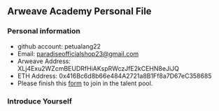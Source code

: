 ## Arweave Academy Personal File

### Personal information

- github account: petualang22
- Email: paradiseofficialshop23@gmail.com
- Arweave Address: XLj4Exu2WZcmBEUDRfHiAKspRWczJfE2kCEHN8eJiJQ
- ETH Address: 0x416Bc6d8b66e484A2721a8B1Ff8a7D67eC358685
- Please finish this [form](https://docs.google.com/forms/d/e/1FAIpQLSfWA5fIIcBgmRppm3jNz5vmf9Mai_QMVil-2pO4r7YKn_Zhtw/viewform?usp=sf_link) to join in the talent pool.

### Introduce Yourself
